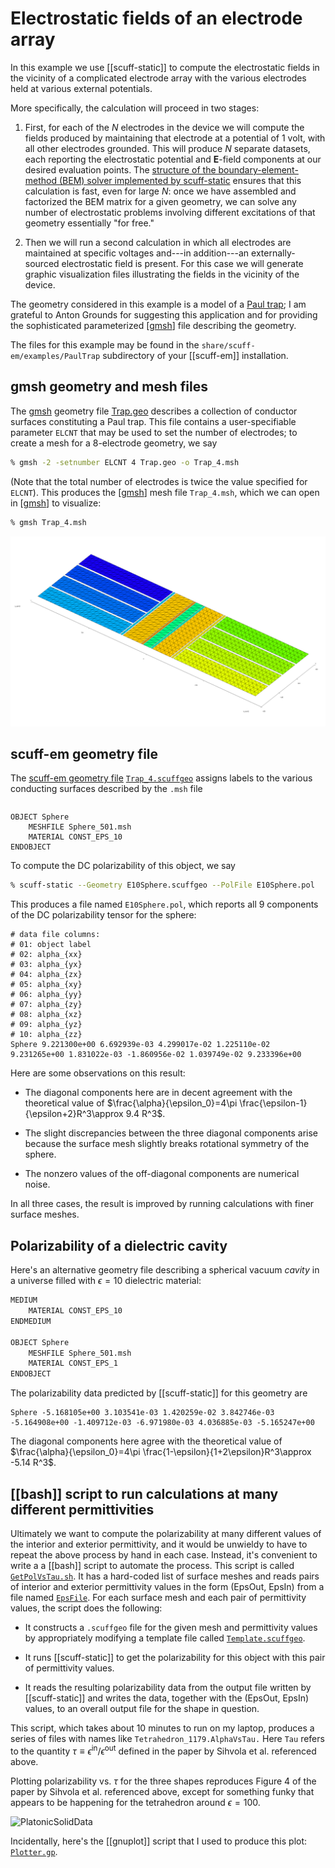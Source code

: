 <h1>Electrostatic fields of an electrode array</h1>

In this example we use [[scuff-static]] to compute the electrostatic
fields in the vicinity of a complicated electrode array with the
various electrodes held at various external potentials.

More specifically, the calculation will proceed in two stages:

1. First, for each of the *N* electrodes in the device
   we will compute the fields produced by maintaining that
   electrode at a potential of 1 volt, with all other electrodes 
   grounded.
   This will produce *N* separate datasets, each reporting
   the electrostatic potential and **E**-field components
   at our desired evaluation points.
   The 
   [structure of the boundary-element-method (BEM) solver implemented by <span class=SC>scuff-static</span>][scuffStaticMemo]
   ensures that this calculation is fast, even for large *N*:
   once we have assembled and factorized the BEM matrix
   for a given geometry, we can solve any number of electrostatic
   problems involving different excitations of that geometry essentially
   "for free."

2. Then we will run a second calculation in which all electrodes
   are maintained at specific voltages and---in addition---an
   externally-sourced electrostatic field is present. For
   this case we will generate graphic visualization files
   illustrating the fields in the vicinity of the device.

The geometry considered in this example is a model of a
[Paul trap](https://en.wikipedia.org/wiki/Quadrupole_ion_trap);
I am grateful to Anton Grounds for suggesting this
application and for providing the sophisticated
parameterized [[gmsh]] file describing the geometry.

The files for this example may be found in the
`share/scuff-em/examples/PaulTrap` subdirectory
of your [[scuff-em]] installation.

## <span class=SC>gmsh</span> geometry and mesh files

The [<span class=SC>gmsh</span>][GMSH]
geometry file [Trap.geo](Trap.geo) describes
a collection of conductor surfaces constituting a Paul trap.
This file contains a user-specifiable parameter `ELCNT`
that may be used to set the number of electrodes; to create
a mesh for a 8-electrode geometry, we say

````bash
% gmsh -2 -setnumber ELCNT 4 Trap.geo -o Trap_4.msh
````

(Note that the total number of electrodes is twice the value
specified for `ELCNT`).
This produces the [[gmsh]] mesh file `Trap_4.msh`, which we can
open in [[gmsh]] to visualize: 

````bash
% gmsh Trap_4.msh
````

![Trap_4.msh image](PaulTrapMesh.png)

## <span class=SC>scuff-em</span> geometry file

The [<span class=SC>scuff-em</span> geometry file][scuffEMGeometries] [`Trap_4.scuffgeo`](Trap_4.scuffgeo)
assigns labels to the various conducting surfaces described by the `.msh`
file

```bash
```

````
OBJECT Sphere
	MESHFILE Sphere_501.msh
	MATERIAL CONST_EPS_10
ENDOBJECT
````

To compute the DC polarizability of this object, we say

````bash
% scuff-static --Geometry E10Sphere.scuffgeo --PolFile E10Sphere.pol
````

This produces a file named `E10Sphere.pol`, which reports
all 9 components of the DC polarizability tensor for the 
sphere:

````
# data file columns: 
# 01: object label 
# 02: alpha_{xx} 
# 03: alpha_{yx} 
# 04: alpha_{zx} 
# 05: alpha_{xy} 
# 06: alpha_{yy} 
# 07: alpha_{zy} 
# 08: alpha_{xz} 
# 09: alpha_{yz} 
# 10: alpha_{zz} 
Sphere 9.221300e+00 6.692939e-03 4.299017e-02 1.225110e-02 9.231265e+00 1.831022e-03 -1.860956e-02 1.039749e-02 9.233396e+00 
````

Here are some observations on this result:

+ The diagonal components here are in decent agreement with the
theoretical value of $\frac{\alpha}{\epsilon_0}=4\pi \frac{\epsilon-1}{\epsilon+2}R^3\approx 9.4 R^3$.

+ The slight discrepancies between the three diagonal components
arise because the surface mesh slightly breaks rotational symmetry
of the sphere.

+ The nonzero values of the off-diagonal components are 
numerical noise.

In all three cases, the result is improved by running
calculations with finer surface meshes.

## Polarizability of a dielectric cavity

Here's an alternative geometry file describing a spherical
vacuum *cavity* in a universe filled with $\epsilon=10$ 
dielectric material:

````bash
MEDIUM
	MATERIAL CONST_EPS_10
ENDMEDIUM

OBJECT Sphere
	MESHFILE Sphere_501.msh
	MATERIAL CONST_EPS_1
ENDOBJECT
````

The polarizability data predicted by [[scuff-static]] for this
geometry are

````
Sphere -5.168105e+00 3.103541e-03 1.420259e-02 3.842746e-03 -5.164908e+00 -1.409712e-03 -6.971980e-03 4.036885e-03 -5.165247e+00 
````

The diagonal components here agree with the theoretical value of
$\frac{\alpha}{\epsilon_0}=4\pi \frac{1-\epsilon}{1+2\epsilon}R^3\approx -5.14 R^3$.

## [[bash]] script to run calculations at many different permittivities

Ultimately we want to compute the polarizability at many
different values of the interior and exterior permittivity,
and it would be unwieldy to have to repeat the above process
by hand in each case. Instead, it's convenient to write a
a [[bash]] script to automate the process. This script 
is called [`GetPolVsTau.sh`](GetPolVsTau.sh). It has a 
hard-coded list of surface meshes and reads pairs of 
interior and exterior permittivity values
in the form (EpsOut, EpsIn) from a file named
[`EpsFile`](EpsFile). For each surface mesh and each
pair of permittivity values, the script does the 
following:

+ It constructs a `.scuffgeo` file for the given
mesh and permittivity values by appropriately modifying
a template file called [`Template.scuffgeo`](Template.scuffgeo).

+ It runs [[scuff-static]] to get the polarizability
for this object with this pair of permittivity values.

+ It reads the resulting polarizability data from the output file
written by [[scuff-static]] and writes the data, together
with the (EpsOut, EpsIn) values, to an overall output
file for the shape in question. 

This script, which takes about 10 minutes to run on my laptop,
produces a series of files with names like
`Tetrahedron_1179.AlphaVsTau.` Here `Tau` refers to the quantity
$\tau\equiv \epsilon^{\text{in}}/\epsilon^{\text{out}}$
defined in the paper by Sihvola et al. referenced above.

Plotting polarizability vs. $\tau$ for the three shapes
reproduces Figure 4 of the paper by Sihvola et al.
referenced above,
except for something funky that appears to be happening 
for the tetrahedron around $\epsilon=100.$

![PlatonicSolidData](PlatonicSolidData.png)

Incidentally, here's the [[gnuplot]] script that I
used to produce this plot: [`Plotter.gp`](Plotter.gp).

[GMSH]:                 http://www.geuz.org/gmsh
[scuffEMGeometries]: 		../../reference/Geometries
[scuffStaticMemo]:		../../tex/scuff-static.pdf
